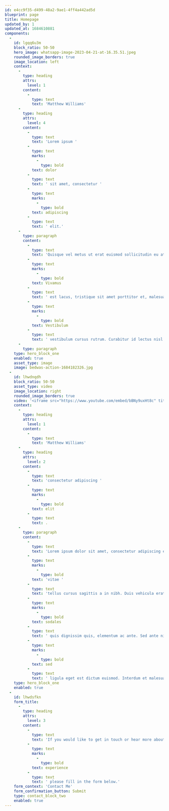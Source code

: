 ```yaml
---
id: e4cc9f35-d499-48a2-9ae1-4ff4a442ad5d
blueprint: page
title: Homepage
updated_by: 1
updated_at: 1684610881
components:
  -
    id: lgqq6u3m
    block_ratio: 50-50
    hero_image: whatsapp-image-2023-04-21-at-16.35.51.jpeg
    rounded_image_borders: true
    image_location: left
    context:
      -
        type: heading
        attrs:
          level: 1
        content:
          -
            type: text
            text: 'Matthew Williams'
      -
        type: heading
        attrs:
          level: 4
        content:
          -
            type: text
            text: 'Lorem ipsum '
          -
            type: text
            marks:
              -
                type: bold
            text: dolor
          -
            type: text
            text: ' sit amet, consectetur '
          -
            type: text
            marks:
              -
                type: bold
            text: adipiscing
          -
            type: text
            text: ' elit.'
      -
        type: paragraph
        content:
          -
            type: text
            text: 'Quisque vel metus ut erat euismod sollicitudin eu at felis. '
          -
            type: text
            marks:
              -
                type: bold
            text: Vivamus
          -
            type: text
            text: ' est lacus, tristique sit amet porttitor et, malesuada a arcu. Donec sed blandit mauris. Duis et pellentesque nisl. Praesent ultricies sodales venenatis. Nullam et ultrices massa. '
          -
            type: text
            marks:
              -
                type: bold
            text: Vestibulum
          -
            type: text
            text: ' vestibulum cursus rutrum. Curabitur id lectus nisl. Sed ut ligula quis sem ultricies aliquam.'
      -
        type: paragraph
    type: hero_block_one
    enabled: true
    asset_type: image
    image: bedwas-action-1684182326.jpg
  -
    id: lhwdnqdh
    block_ratio: 50-50
    asset_type: video
    image_location: right
    rounded_image_borders: true
    video: '<iframe src="https://www.youtube.com/embed/bBNy9uxHt8c" title="YouTube video player" frameborder="0" allow="accelerometer; autoplay; clipboard-write; encrypted-media; gyroscope; picture-in-picture; web-share" allowfullscreen></iframe>'
    context:
      -
        type: heading
        attrs:
          level: 1
        content:
          -
            type: text
            text: 'Matthew Williams'
      -
        type: heading
        attrs:
          level: 2
        content:
          -
            type: text
            text: 'consectetur adipiscing '
          -
            type: text
            marks:
              -
                type: bold
            text: elit
          -
            type: text
            text: .
      -
        type: paragraph
        content:
          -
            type: text
            text: 'Lorem ipsum dolor sit amet, consectetur adipiscing elit. Ut posuere pellentesque feugiat. Duis sed feugiat magna, scelerisque aliquet neque. Nullam a metus '
          -
            type: text
            marks:
              -
                type: bold
            text: 'vitae '
          -
            type: text
            text: 'tellus cursus sagittis a in nibh. Duis vehicula erat ac libero venenatis, sed varius massa malesuada. Sed sodales placerat augue ac faucibus. Etiam ligula velit, '
          -
            type: text
            marks:
              -
                type: bold
            text: sodales
          -
            type: text
            text: ' quis dignissim quis, elementum ac ante. Sed ante nibh, pretium nec lobortis rhoncus, pharetra in lectus. Donec '
          -
            type: text
            marks:
              -
                type: bold
            text: sed
          -
            type: text
            text: ' ligula eget est dictum euismod. Interdum et malesuada fames ac ante ipsum primis in faucibus.'
    type: hero_block_one
    enabled: true
  -
    id: lhwdsfkn
    form_title:
      -
        type: heading
        attrs:
          level: 3
        content:
          -
            type: text
            text: 'If you would like to get in touch or hear more about my '
          -
            type: text
            marks:
              -
                type: bold
            text: experience
          -
            type: text
            text: ' please fill in the form below.'
    form_context: 'Contact Me'
    form_confirmation_button: Submit
    type: contact_block_two
    enabled: true
---
```

